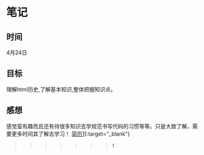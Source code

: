# 笔记
## 时间
4月24日
## 目标
理解html历史,了解基本知识,整体把握知识点。
## 感想
感觉蛮有趣而且还有待很多知识去学规范书写代码的习惯等等。只是大致了解，需要更多时间其了解去学习！
[简历1](https://shijinyu123.github.io/first-github/resume/index.html){:target="_blank"}   
>>>>>>> 1

